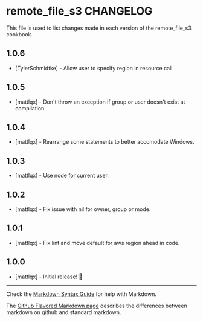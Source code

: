 # remote_file_s3 CHANGELOG

This file is used to list changes made in each version of the remote_file_s3 cookbook.

## 1.0.6
- [TylerSchmidtke] - Allow user to specify region in resource call

## 1.0.5
- [mattlqx] - Don't throw an exception if group or user doesn't exist at compilation.

## 1.0.4
- [mattlqx] - Rearrange some statements to better accomodate Windows.

## 1.0.3
- [mattlqx] - Use node for current user.

## 1.0.2
- [mattlqx] - Fix issue with nil for owner, group or mode.

## 1.0.1
- [mattlqx] - Fix lint and move default for aws region ahead in code.

## 1.0.0
- [mattlqx] - Initial release! 🕺

- - -
Check the [Markdown Syntax Guide](http://daringfireball.net/projects/markdown/syntax) for help with Markdown.

The [Github Flavored Markdown page](http://github.github.com/github-flavored-markdown/) describes the differences between markdown on github and standard markdown.
